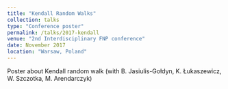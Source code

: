 ```yaml
---
title: "Kendall Random Walks"
collection: talks
type: "Conference poster"
permalink: /talks/2017-kendall
venue: "2nd Interdisciplinary FNP conference"
date: November 2017
location: "Warsaw, Poland"
---
```


Poster about Kendall random walk (with B. Jasiulis-Gołdyn, K. Łukaszewicz, W. Szczotka, M. Arendarczyk)
